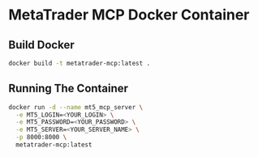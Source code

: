 # MetaTrader MCP Docker Container

## Build Docker

```bash
docker build -t metatrader-mcp:latest .
```

## Running The Container

```bash
docker run -d --name mt5_mcp_server \
  -e MT5_LOGIN=<YOUR_LOGIN> \
  -e MT5_PASSWORD=<YOUR_PASSWORD> \
  -e MT5_SERVER=<YOUR_SERVER_NAME> \
  -p 8000:8000 \
  metatrader-mcp:latest
```
